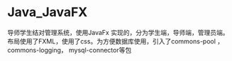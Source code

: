 # Java_JavaFX
导师学生结对管理系统，使用JavaFx  实现的，分为学生端，导师端，管理员端。布局使用了FXML，使用了css。为方便数据库使用，引入了commons-pool ，commons-logging， mysql-connector等包
